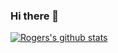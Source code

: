 ### Hi there 👋

<!--
**RThommesen/RThommesen** is a ✨ _special_ ✨ repository because its `README.md` (this file) appears on your GitHub profile.

Here are some ideas to get you started:

- 🔭 I’m currently working on ...
- 🌱 I’m currently learning ...
- 👯 I’m looking to collaborate on ...
- 🤔 I’m looking for help with ...
- 💬 Ask me about ...
- 📫 How to reach me: ...
- 😄 Pronouns: ...
- ⚡ Fun fact: ...
-->
[![Rogers's github stats](https://github-readme-stats.vercel.app/api?username=RThommesen)](https://github.com/anuraghazra/github-readme-stats)
